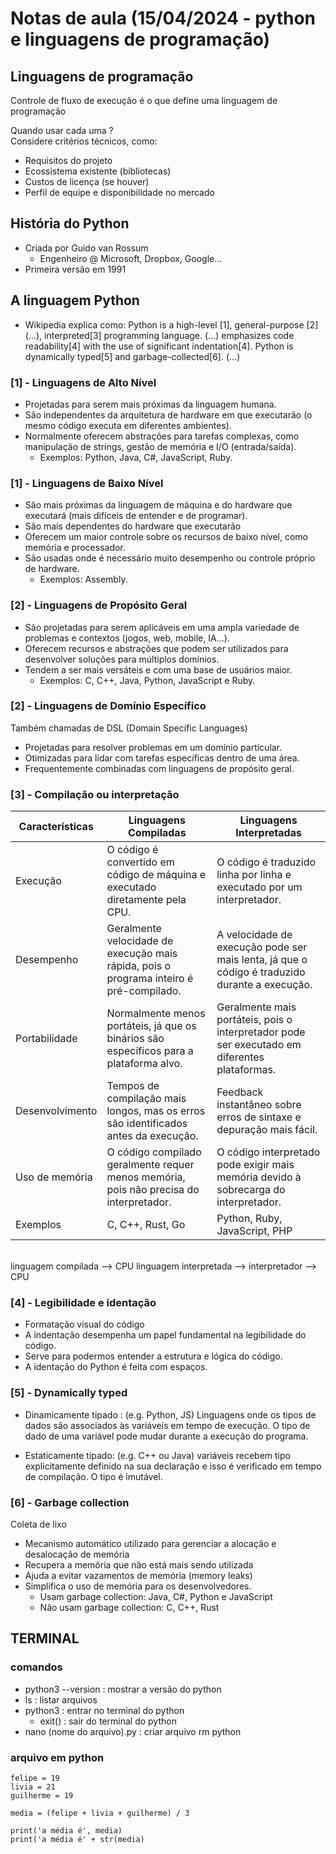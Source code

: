 # Notas de aula (15/04/2024 - python e linguagens de programação)

## Linguagens de programação
Controle de fluxo de execução é o que define uma linguagem de programação

Quando usar cada uma ? <br>
Considere critérios técnicos, como:
- Requisitos do projeto
- Ecossistema existente (bibliotecas)
- Custos de licença (se houver)
- Perfil de equipe e disponibilidade no mercado

## História do Python

- Criada por Guido van Rossum 
    - Engenheiro @ Microsoft, Dropbox, Google...
- Primeira versão em 1991

## A linguagem Python
- Wikipedia explica como: Python is a high-level [1], general-purpose [2] (...), interpreted[3] programming language. (...) emphasizes code readability[4] with the use of significant indentation[4]. Python is dynamically typed[5] and garbage-collected[6]. (...)

### [1] - Linguagens de Alto Nível

- Projetadas para serem mais próximas da linguagem humana.
- São independentes da arquitetura de hardware em que
executarão (o mesmo código executa em diferentes ambientes).
- Normalmente oferecem abstrações para tarefas complexas, como manipulação de strings, gestão de memória e I/O (entrada/saída).
    - Exemplos: Python, Java, C#, JavaScript, Ruby.

### [1] - Linguagens de Baixo Nível

- São mais próximas da linguagem de máquina e do hardware que executará (mais difíceis de entender e de programar).
- São mais dependentes do hardware que executarão
- Oferecem um maior controle sobre os recursos de baixo nível,
como memória e processador.
- São usadas onde é necessário muito desempenho ou controle próprio de hardware.
    - Exemplos: Assembly.

### [2] - Linguagens de Propósito Geral

- São projetadas para serem aplicáveis em uma ampla variedade de problemas e contextos (jogos, web, mobile, IA...).
- Oferecem recursos e abstrações que podem ser utilizados para desenvolver soluções para múltiplos domínios.
- Tendem a ser mais versáteis e com uma base de usuários maior.
    - Exemplos: C, C++, Java, Python, JavaScript e Ruby.

### [2] - Linguagens de Domínio Específico
Também chamadas de DSL (Domain Specific Languages)

- Projetadas para resolver problemas em um domínio particular.
- Otimizadas para lidar com tarefas específicas dentro de uma área. 
- Frequentemente combinadas com linguagens de propósito geral.

### [3] - Compilação ou interpretação

| Características | Linguagens Compiladas | Linguagens Interpretadas |
| --------------- | --------------------- | ------------------------ |
| Execução | O código é convertido em código de máquina e executado diretamente pela CPU. | O código é traduzido linha por linha e executado por um interpretador.
| Desempenho | Geralmente velocidade de execução mais rápida, pois o programa inteiro é pré-compilado. | A velocidade de execução pode ser mais lenta, já que o código é traduzido durante a execução. |
| Portabilidade | Normalmente menos portáteis, já que os binários são especificos para a plataforma alvo. | Geralmente mais portáteis, pois o interpretador pode ser executado em diferentes plataformas. |
| Desenvolvimento | Tempos de compilação mais longos, mas os erros são identificados antes da execução. | Feedback instantâneo sobre erros de sintaxe e depuração mais fácil. |
| Uso de memória | O código compilado geralmente requer menos memória, pois não precisa do interpretador. | O código interpretado pode exigir mais memória devido à sobrecarga do interpretador. |
| Exemplos | C, C++, Rust, Go | Python, Ruby, JavaScript, PHP |

<br>
linguagem compilada --> CPU
linguagem interpretada --> interpretador --> CPU 

### [4] - Legibilidade e identação

- Formatação visual do código
- A indentação desempenha um papel fundamental na legibilidade do código.
- Serve para podermos entender a estrutura e lógica do código.
- A identação do Python é feita com espaços.

### [5] - Dynamically typed

- Dinamicamente tipado : (e.g. Python, JS) Linguagens onde os tipos de dados são associados às variáveis em tempo de execução. O tipo de dado de uma variável pode mudar durante a execução do programa.

- Estaticamente tipado: (e.g. C++ ou Java) variáveis recebem tipo explicitamente definido na sua declaração e isso é verificado em tempo de compilação. O tipo é imutável.

### [6] - Garbage collection
Coleta de lixo

- Mecanismo automático utilizado para gerenciar a alocação e desalocação de memória
- Recupera a memória que não está mais sendo utilizada
- Ajuda a evitar vazamentos de memória (memory leaks)
- Simplifica o uso de memória para os desenvolvedores.
    - Usam garbage collection: Java, C#, Python e JavaScript 
    - Não usam garbage collection: C, C++, Rust



## TERMINAL

### comandos

- python3 --version : mostrar a versão do python
- ls : listar arquivos
- python3 : entrar no terminal do python
    - exit() : sair do terminal do python
- nano (nome do arquivo).py : criar arquivo rm python

### arquivo em python
```
felipe = 19
livia = 21
guilherme = 19

media = (felipe + livia + guilherme) / 3

print('a média é', media)
print('a média é' + str(media)
```